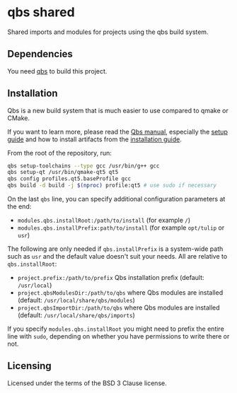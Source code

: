 qbs shared
==========

Shared imports and modules for projects using the qbs build system.

## Dependencies

You need [qbs](http://doc.qt.io/qbs/index.html) to build this project.

## Installation

Qbs is a new build system that is much easier to use compared to qmake or CMake.

If you want to learn more, please read the [Qbs manual](http://doc.qt.io/qbs/index.html),
especially the [setup guide](http://doc.qt.io/qbs/configuring.html) and how to install artifacts
from the [installation guide](http://doc.qt.io/qbs/installing-files.html).

From the root of the repository, run:

```sh
qbs setup-toolchains --type gcc /usr/bin/g++ gcc
qbs setup-qt /usr/bin/qmake-qt5 qt5
qbs config profiles.qt5.baseProfile gcc
qbs build -d build -j $(nproc) profile:qt5 # use sudo if necessary
```

On the last `qbs` line, you can specify additional configuration parameters at the end:

 * `modules.qbs.installRoot:/path/to/install` (for example `/`)
 * `modules.qbs.installPrefix:path/to/install` (for example `opt/tulip` or `usr`)

The following are only needed if `qbs.installPrefix` is a system-wide path such as `usr`
and the default value doesn't suit your needs. All are relative to `qbs.installRoot`:

 * `project.prefix:/path/to/prefix` Qbs installation prefix (default: `/usr/local`)
 * `project.qbsModulesDir:/path/to/qbs` where Qbs modules are installed (default: `/usr/local/share/qbs/modules`)
 * `project.qbsImportDir:/path/to/qbs` where Qbs modules are installed (default: `/usr/local/share/qbs/imports`)

If you specify `modules.qbs.installRoot` you might need to prefix the entire line with `sudo`,
depending on whether you have permissions to write there or not.

## Licensing

Licensed under the terms of the BSD 3 Clause license.
